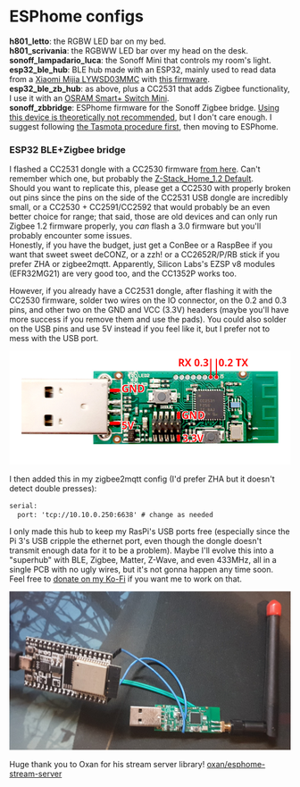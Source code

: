# ESPhome configs

**h801_letto**: the RGBW LED bar on my bed.  
**h801_scrivania**: the RGBWW LED bar over my head on the desk.  
**sonoff_lampadario_luca**: the Sonoff Mini that controls my room's light.  
**esp32_ble_hub**: BLE hub made with an ESP32, mainly used to read data from a [Xiaomi Mijia LYWSD03MMC](https://esphome.io/components/sensor/xiaomi_ble.html#lywsd03mmc) with [this firmware](https://github.com/atc1441/ATC_MiThermometer).  
**esp32_ble_zb_hub**: as above, plus a CC2531 that adds Zigbee functionality, I use it with an [OSRAM Smart+ Switch Mini](https://zigbee.blakadder.com/OSRAM_AC0251x00NJ.html).  
**sonoff_zbbridge**: ESPhome firmware for the Sonoff Zigbee bridge. [Using this device is theoretically not recommended](https://github.com/home-assistant/home-assistant.io/issues/17170), but I don't care enough. I suggest following [the Tasmota procedure first](https://zigbee.blakadder.com/Sonoff_ZBBridge.html), then moving to ESPhome.  

### ESP32 BLE+Zigbee bridge
I flashed a CC2531 dongle with a CC2530 firmware [from here](https://github.com/Koenkk/Z-Stack-firmware/tree/master/coordinator). Can't remember which one, but probably the [Z-Stack_Home_1.2 Default](https://github.com/Koenkk/Z-Stack-firmware/blob/master/coordinator/Z-Stack_Home_1.2/bin/default/CC2530_DEFAULT_20201127.zip).  
Should you want to replicate this, please get a CC2530 with properly broken out pins since the pins on the side of the CC2531 USB dongle are incredibly small, or a CC2530 + CC2591/CC2592 that would probably be an even better choice for range; that said, those are old devices and can only run Zigbee 1.2 firmware properly, you *can* flash a 3.0 firmware but you'll probably encounter some issues.  
Honestly, if you have the budget, just get a ConBee or a RaspBee if you want that sweet sweet deCONZ, or a zzh! or a CC2652R/P/RB stick if you prefer ZHA or zigbee2mqtt. Apparently, Silicon Labs's EZSP v8 modules (EFR32MG21) are very good too, and the CC1352P works too.  

However, if you already have a CC2531 dongle, after flashing it with the CC2530 firmware, solder two wires on the IO connector, on the 0.2 and 0.3 pins, and other two on the GND and VCC (3.3V) headers (maybe you'll have more success if you remove them and use the pads). You could also solder on the USB pins and use 5V instead if you feel like it, but I prefer not to mess with the USB port.  

![](CC2531_pins.png)  

I then added this in my zigbee2mqtt config (I'd prefer ZHA but it doesn't detect double presses):

```
serial:
  port: 'tcp://10.10.0.250:6638' # change as needed
```

I only made this hub to keep my RasPi's USB ports free (especially since the Pi 3's USB cripple the ethernet port, even though the dongle doesn't transmit enough data for it to be a problem). Maybe I'll evolve this into a "superhub" with BLE, Zigbee, Matter, Z-Wave, and even 433MHz, all in a single PCB with no ugly wires, but it's not gonna happen any time soon. Feel free to [donate on my Ko-Fi](https://ko-fi.com/exentio) if you want me to work on that.  

![](not_a_fire_hazard.jpg)  

Huge thank you to Oxan for his stream server library! [oxan/esphome-stream-server](https://github.com/oxan/esphome-stream-server)